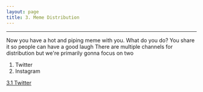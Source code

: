 ```yaml
---
layout: page
title: 3. Meme Distribution
---
```

---
Now you have a hot and piping meme with you. What do you do? You share it so people can have a good laugh
There are multiple channels for distribution but we're primarily gonna focus on two

1. Twitter
2. Instagram 

<a href = '/31-twitter/' class ='nav-button'> 3.1 Twitter </a>
